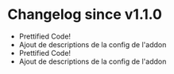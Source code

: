 # Changelog since v1.1.0
- Prettified Code! 
- Ajout de descriptions de la config de l'addon 
- Prettified Code! 
- Ajout de descriptions de la config de l'addon 
